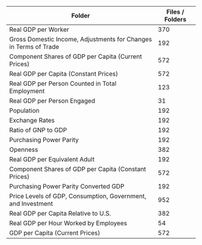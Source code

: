 | Folder                                                           |   Files / Folders |
|------------------------------------------------------------------|-------------------|
| Real GDP per Worker                                              |               370 |
| Gross Domestic Income, Adjustments for Changes in Terms of Trade |               192 |
| Component Shares of GDP per Capita (Current Prices)              |               572 |
| Real GDP per Capita (Constant Prices)                            |               572 |
| Real GDP per Person Counted in Total Employment                  |               123 |
| Real GDP per Person Engaged                                      |                31 |
| Population                                                       |               192 |
| Exchange Rates                                                   |               192 |
| Ratio of GNP to GDP                                              |               192 |
| Purchasing Power Parity                                          |               192 |
| Openness                                                         |               382 |
| Real GDP per Equivalent Adult                                    |               192 |
| Component Shares of GDP per Capita (Constant Prices)             |               572 |
| Purchasing Power Parity Converted GDP                            |               192 |
| Price Levels of GDP, Consumption, Government, and Investment     |               952 |
| Real GDP per Capita Relative to U.S.                             |               382 |
| Real GDP per Hour Worked by Employees                            |                54 |
| GDP per Capita (Current Prices)                                  |               572 |